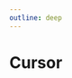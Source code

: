 ```yaml
---
outline: deep
---
```


# Cursor

<script setup>
import DocumentProvider from './components/document-provider/index.vue'
import Cursor from './components/cursor/index.vue'
</script>

<DocumentProvider>
  <Cursor />
</DocumentProvider>
